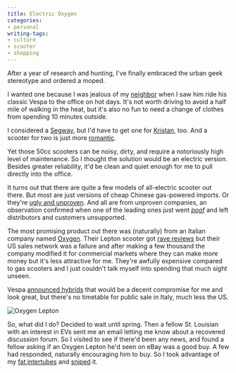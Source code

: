```yaml
---
title: Electric Oxygen
categories:
- personal
writing-tags:
- culture
- scooter
- shopping
---
```


After a year of research and hunting, I've finally embraced the urban geek stereotype and ordered a moped.

I wanted one because I was jealous of my [neighbor][1] when I saw him ride his classic Vespa to the office on hot days.  It's not worth driving to avoid a half mile of walking in the heat, but it's also no fun to need a change of clothes from spending 10 minutes outside.

I considered a [Segway][2], but I'd have to get one for [Kristan][3], too.  And a scooter for two is just more [romantic][4].

Yet those 50cc scooters can be noisy, dirty, and require a notoriously high level of maintenance.  So I thought the solution would be an electric version.  Besides greater reliability, it'd be clean and quiet enough for me to pull directly into the office.

It turns out that there are quite a few models of all-electric scooter out there.  But most are just versions of cheap Chinese gas-powered imports.  Or they're [ugly and unproven][5].  And all are from unproven companies, an observation confirmed when one of the leading ones just went [_poof_][6] and left distributors and customers unsupported.

The most promising product out there was (naturally) from an Italian company named [Oxygen][7].  Their Lepton scooter got [rave reviews][8] but their US sales network was a failure and after making a few thousand the company modified it for commercial markets where they can make more money but it's less attractive for me.  They're awfully expensive compared to gas scooters and I just couldn't talk myself into spending that much sight unseen.

Vespa [announced hybrids][9] that would be a decent compromise for me and look great, but there's no timetable for public sale in Italy, much less the US.  

![Oxygen Lepton](/media/2007-02-09-electric-oxygen/lepton.thumbnail.jpg)

So, what did I do?  Decided to wait until spring.  Then a fellow St. Louisian with an interest in EVs sent me an email letting me know about a recovered discussion forum.  So I visited to see if there'd been any news, and found a fellow asking if an Oxygen Lepton he'd seen on eBay was a good buy.  A few had responded, naturally encouraging him to buy.  So I took advantage of my [fat intertubes][12] and [sniped][13] it.

   [1]: http://www.windcapitalgroup.com/tom_carnahan.html
   [2]: http://www.segway.com/personal-transporter/model_i2_Commuter.html
   [3]: http://almost.gerwitz.com/
   [4]: http://www.imdb.com/gallery/mptv/1196/Mptv/1196/9202_0019.jpg.html
   [5]: http://www.evadermotorsports.com/
   [6]: http://visforvoltage.net/blog-entry/394-e-max-blog-big-breakup-china-v-germany
   [7]: http://www.oxygenworld.it/
   [8]: http://www.evworld.com/view.cfm?page=article&storyid=871
   [9]: http://www.retrothing.com/2006/04/introducing_two.html
   [12]: http://www.speakeasy.net/refer/184272
   [13]: http://www.auctioninsights.info/how-to-snipe-on-ebay.html
